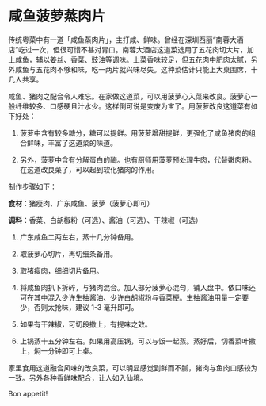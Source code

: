 # 咸鱼菠萝蒸肉片

传统粤菜中有一道「咸鱼蒸肉片」，主打咸、鲜味。曾经在深圳西丽“南蓉大酒店”吃过一次，但很可惜不甚对胃口。南蓉大酒店这道菜选用了五花肉切大片，加上咸鱼，辅以姜丝、香菜、豉油等调味。上菜香味较足，但五花肉中肥肉太腻，另外咸鱼与五花肉不够和味，吃一两片就兴味尽失。这种菜估计只能上大桌围席，十几人共享。

咸鱼、猪肉之配合令人难忘。在家做这道菜，可以用菠萝心入菜来改良。菠萝心一般纤维较多、口感硬且汁水少。这样倒可说是变废为宝了。用菠萝改良这道菜有如下好处：

1. 菠萝中含有较多糖分，糖可以提鲜。用菠萝增甜提鲜，更强化了咸鱼猪肉的组合鲜味，丰富了这道菜的味道。

2. 另外，菠萝中含有分解蛋白的酶。也有厨师用菠萝预处理牛肉，代替嫩肉粉。在这道改良菜了，可以起到软化猪肉的作用。

制作步骤如下：

**食材**：猪瘦肉、广东咸鱼、菠萝（菠萝心即可）

**调料**：香菜、白胡椒粉（可选）、酱油（可选）、干辣椒（可选）

1. 广东咸鱼二两左右，蒸十几分钟备用。

1. 取菠萝心切片，再切细条备用。

1. 取猪瘦肉，细细切片备用。

1. 将咸鱼肉扒下拆碎，与猪肉混合。加入部分菠萝心混匀，铺入盘中。依口味还可在其中混入少许生抽酱油、少许白胡椒粉与香菜梗。生抽酱油用量一定要少，否则太抢味，建议 1-3 毫升即可。

1. 如果有干辣椒，可切段撒上，有提味之效。

1. 上锅蒸十五分钟左右。如果用高压锅，可以与饭一起蒸。蒸好后，切香菜叶撒上，焖一分钟即可上桌。

家里食用这道融合风味的改良菜，可以明显感觉到鲜而不腻，猪肉与鱼肉口感较为一致。另外各种香鲜味配合，让人如入仙境。

Bon appetit!



